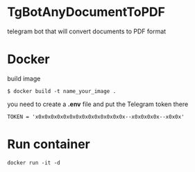 # TgBotAnyDocumentToPDF
telegram bot that will convert documents to PDF format

# Docker
build image

` $ docker build -t name_your_image . `

you need to create a **.env** file and put the Telegram token there

`TOKEN = 'x0x0x0x0x0x0x0x0x0x0x0x0x0x0x--x0x0x0x0x--x0x0x'`

# Run container
` docker run -it -d `